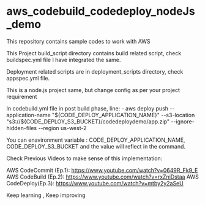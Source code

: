 # aws_codebuild_codedeploy_nodeJs_demo
This repository contains sample codes to work with AWS 

This Project build_script directory contains build related script, check buildspec.yml file I have integrated the same. 

Deployment related scripts are in deployment_scripts directory, check appspec.yml file. 


This is a node.js project same, but change config as per your project requirement 


In codebuild.yml file in post build phase, line:
      - aws deploy push --application-name "${CODE_DEPLOY_APPLICATION_NAME}" --s3-location "s3://${CODE_DEPLOY_S3_BUCKET}/codedeploydemo/app.zip" --ignore-hidden-files --region us-west-2

You can  enavironment variable : CODE_DEPLOY_APPLICATION_NAME, CODE_DEPLOY_S3_BUCKET and the value will reflect in the command. 

Check Previous Videos to make sense of this implementation:

AWS CodeCommit (Ep.1): https://www.youtube.com/watch?v=0649R_Fk9_E
AWS CodeBuild (Ep.2): https://www.youtube.com/watch?v=rxZniDstaa
AWS CodeDeploy(Ep.3): https://www.youtube.com/watch?v=mtby2y2aSeU

Keep learning , Keep improving 